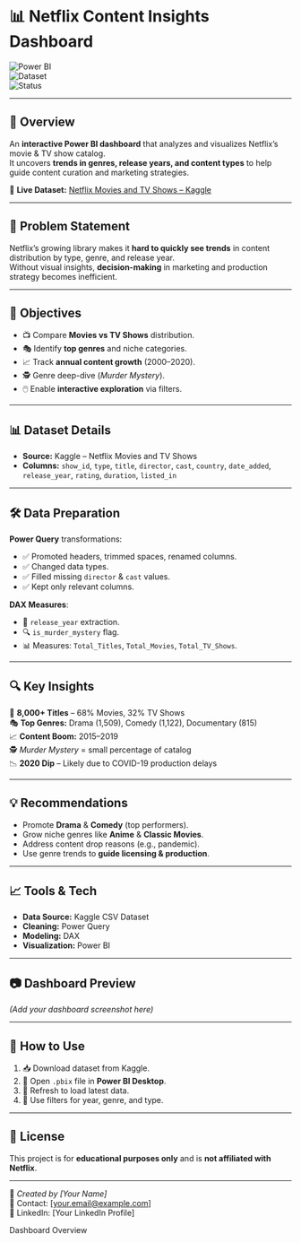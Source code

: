 # 📊 Netflix Content Insights Dashboard

![Power BI](https://img.shields.io/badge/Tool-Power%20BI-yellow)  
![Dataset](https://img.shields.io/badge/Dataset-Kaggle-blue)  
![Status](https://img.shields.io/badge/Status-Completed-brightgreen)

---

## 📌 Overview
An **interactive Power BI dashboard** that analyzes and visualizes Netflix’s movie & TV show catalog.  
It uncovers **trends in genres, release years, and content types** to help guide content curation and marketing strategies.  

📂 **Live Dataset:** [Netflix Movies and TV Shows – Kaggle](https://www.kaggle.com/datasets/shivamb/netflix-shows)  

---

## 🎯 Problem Statement
Netflix’s growing library makes it **hard to quickly see trends** in content distribution by type, genre, and release year.  
Without visual insights, **decision-making** in marketing and production strategy becomes inefficient.

---

## 🎯 Objectives
- 📺 Compare **Movies vs TV Shows** distribution.
- 🎭 Identify **top genres** and niche categories.
- 📈 Track **annual content growth** (2000–2020).
- 🕵️ Genre deep-dive (*Murder Mystery*).
- 🖱️ Enable **interactive exploration** via filters.

---

## 📊 Dataset Details
- **Source:** Kaggle – Netflix Movies and TV Shows  
- **Columns:** `show_id`, `type`, `title`, `director`, `cast`, `country`, `date_added`, `release_year`, `rating`, `duration`, `listed_in`

---

## 🛠 Data Preparation
**Power Query** transformations:
- ✅ Promoted headers, trimmed spaces, renamed columns.
- ✅ Changed data types.
- ✅ Filled missing `director` & `cast` values.
- ✅ Kept only relevant columns.

**DAX Measures**:
- 📆 `release_year` extraction.
- 🔍 `is_murder_mystery` flag.
- 📊 Measures: `Total_Titles`, `Total_Movies`, `Total_TV_Shows`.

---

## 🔍 Key Insights
📌 **8,000+ Titles** – 68% Movies, 32% TV Shows  
🎭 **Top Genres:** Drama (1,509), Comedy (1,122), Documentary (815)  
📈 **Content Boom:** 2015–2019  
🕵️ *Murder Mystery* = small percentage of catalog  
📉 **2020 Dip** – Likely due to COVID-19 production delays  

---

## 💡 Recommendations
- Promote **Drama** & **Comedy** (top performers).  
- Grow niche genres like **Anime** & **Classic Movies**.  
- Address content drop reasons (e.g., pandemic).  
- Use genre trends to **guide licensing & production**.

---

## 📈 Tools & Tech
- **Data Source:** Kaggle CSV Dataset  
- **Cleaning:** Power Query  
- **Modeling:** DAX  
- **Visualization:** Power BI  

---

## 📷 Dashboard Preview
*(Add your dashboard screenshot here)*  

---

## 🚀 How to Use
1. 📥 Download dataset from Kaggle.  
2. 📂 Open `.pbix` file in **Power BI Desktop**.  
3. 🔄 Refresh to load latest data.  
4. 🎯 Use filters for year, genre, and type.  

---

## 📜 License
This project is for **educational purposes only** and is **not affiliated with Netflix**.

---

💼 *Created by [Your Name]*  
📧 Contact: [your.email@example.com]  
🔗 LinkedIn: [Your LinkedIn Profile]


Dashboard Overview
